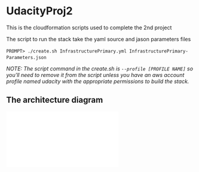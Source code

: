 # UdacityProj2
This is the cloudformation scripts used to complete the 2nd project

The script to run the stack take the yaml source and jason parameters files

`PROMPT> ./create.sh InfrastructurePrimary.yml InfrastructurePrimary-Parameters.json`

*NOTE: The script command in the create.sh is `--profile [PROFILE NAME]` so you'll need to remove it from the script unless you have an aws account profile named udacity with the appropriate permissions to build the stack.*

## The architecture diagram 

![architectue, Project 2 Architecture](./Architecture.pdf)


